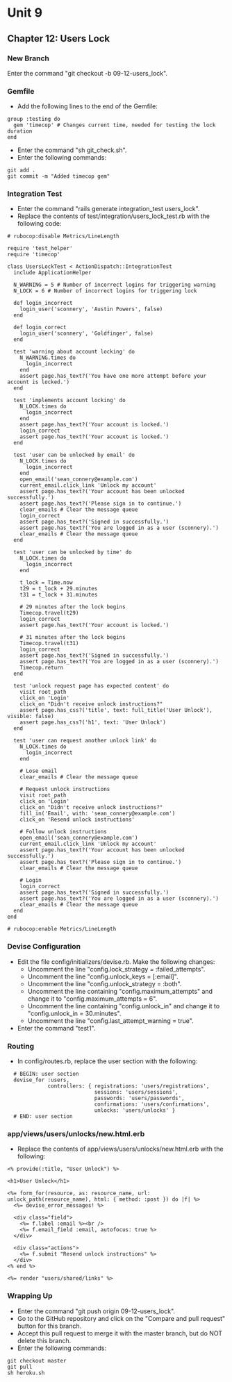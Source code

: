 # Unit 9
## Chapter 12: Users Lock

### New Branch
Enter the command "git checkout -b 09-12-users_lock".

### Gemfile
* Add the following lines to the end of the Gemfile:
```
group :testing do
  gem 'timecop' # Changes current time, needed for testing the lock duration
end
```
* Enter the command "sh git_check.sh".
* Enter the following commands:
```
git add .
git commit -m "Added timecop gem"
```

### Integration Test
* Enter the command "rails generate integration_test users_lock".
* Replace the contents of test/integration/users_lock_test.rb with the following code:
```
# rubocop:disable Metrics/LineLength

require 'test_helper'
require 'timecop'

class UsersLockTest < ActionDispatch::IntegrationTest
  include ApplicationHelper

  N_WARNING = 5 # Number of incorrect logins for triggering warning
  N_LOCK = 6 # Number of incorrect logins for triggering lock

  def login_incorrect
    login_user('sconnery', 'Austin Powers', false)
  end

  def login_correct
    login_user('sconnery', 'Goldfinger', false)
  end

  test 'warning about account locking' do
    N_WARNING.times do
      login_incorrect
    end
    assert page.has_text?('You have one more attempt before your account is locked.')
  end

  test 'implements account locking' do
    N_LOCK.times do
      login_incorrect
    end
    assert page.has_text?('Your account is locked.')
    login_correct
    assert page.has_text?('Your account is locked.')
  end

  test 'user can be unlocked by email' do
    N_LOCK.times do
      login_incorrect
    end
    open_email('sean_connery@example.com')
    current_email.click_link 'Unlock my account'
    assert page.has_text?('Your account has been unlocked successfully.')
    assert page.has_text?('Please sign in to continue.')
    clear_emails # Clear the message queue
    login_correct
    assert page.has_text?('Signed in successfully.')
    assert page.has_text?('You are logged in as a user (sconnery).')
    clear_emails # Clear the message queue
  end

  test 'user can be unlocked by time' do
    N_LOCK.times do
      login_incorrect
    end

    t_lock = Time.now
    t29 = t_lock + 29.minutes
    t31 = t_lock + 31.minutes

    # 29 minutes after the lock begins
    Timecop.travel(t29)
    login_correct
    assert page.has_text?('Your account is locked.')

    # 31 minutes after the lock begins
    Timecop.travel(t31)
    login_correct
    assert page.has_text?('Signed in successfully.')
    assert page.has_text?('You are logged in as a user (sconnery).')
    Timecop.return
  end

  test 'unlock request page has expected content' do
    visit root_path
    click_on 'Login'
    click_on "Didn't receive unlock instructions?"
    assert page.has_css?('title', text: full_title('User Unlock'), visible: false)
    assert page.has_css?('h1', text: 'User Unlock')
  end

  test 'user can request another unlock link' do
    N_LOCK.times do
      login_incorrect
    end

    # Lose email
    clear_emails # Clear the message queue

    # Request unlock instructions
    visit root_path
    click_on 'Login'
    click_on "Didn't receive unlock instructions?"
    fill_in('Email', with: 'sean_connery@example.com')
    click_on 'Resend unlock instructions'

    # Follow unlock instructions
    open_email('sean_connery@example.com')
    current_email.click_link 'Unlock my account'
    assert page.has_text?('Your account has been unlocked successfully.')
    assert page.has_text?('Please sign in to continue.')
    clear_emails # Clear the message queue

    # Login
    login_correct
    assert page.has_text?('Signed in successfully.')
    assert page.has_text?('You are logged in as a user (sconnery).')
    clear_emails # Clear the message queue
  end
end

# rubocop:enable Metrics/LineLength
```
### Devise Configuration
* Edit the file config/initializers/devise.rb.  Make the following changes:
  * Uncomment the line "config.lock_strategy = :failed_attempts".
  * Uncomment the line "config.unlock_keys = [:email]".
  * Uncomment the line "config.unlock_strategy = :both".
  * Uncomment the line containing "config.maximum_attempts" and change it to "config.maximum_attempts = 6".
  * Uncomment the line containing "config.unlock_in" and change it to "config.unlock_in = 30.minutes".
  * Uncomment the line "config.last_attempt_warning = true".
* Enter the command "test1".

### Routing
* In config/routes.rb, replace the user section with the following:
```
  # BEGIN: user section
  devise_for :users,
             controllers: { registrations: 'users/registrations',
                            sessions: 'users/sessions',
                            passwords: 'users/passwords',
                            confirmations: 'users/confirmations',
                            unlocks: 'users/unlocks' }
  # END: user section
```

### app/views/users/unlocks/new.html.erb
* Replace the contents of app/views/users/unlocks/new.html.erb with the following:
```
<% provide(:title, "User Unlock") %>

<h1>User Unlock</h1>

<%= form_for(resource, as: resource_name, url: unlock_path(resource_name), html: { method: :post }) do |f| %>
  <%= devise_error_messages! %>

  <div class="field">
    <%= f.label :email %><br />
    <%= f.email_field :email, autofocus: true %>
  </div>

  <div class="actions">
    <%= f.submit "Resend unlock instructions" %>
  </div>
<% end %>

<%= render "users/shared/links" %>

```


### Wrapping Up
* Enter the command "git push origin 09-12-users_lock".
* Go to the GitHub repository and click on the "Compare and pull request" button for this branch.
* Accept this pull request to merge it with the master branch, but do NOT delete this branch.
* Enter the following commands:
```
git checkout master
git pull
sh heroku.sh
```
